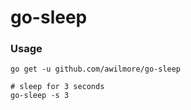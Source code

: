 # go-sleep

### Usage

```
go get -u github.com/awilmore/go-sleep

# sleep for 3 seconds
go-sleep -s 3
```

